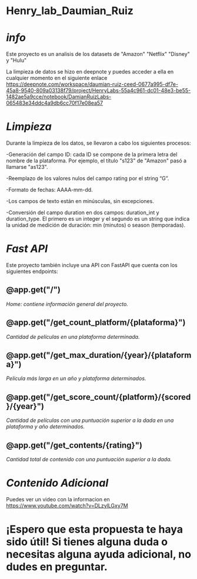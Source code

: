 


# Henry_lab_Daumian_Ruiz

# *info*
Este proyecto es un analisis de los datasets de "Amazon" "Netflix" "Disney" y "Hulu"

La limpieza de datos se hizo en deepnote y puedes acceder a ella en cualquier momento en el siguiente enlace
https://deepnote.com/workspace/daumian-ruiz-ceed-0677a995-df7e-45a8-9540-809a03138f79/project/HenryLabs-55a4c961-dc01-48e3-be55-1482ae5a9cce/notebook/DamianRuizLabs-065483e34ddc4a9db6cc70f17e08ea57

# *Limpieza*

Durante la limpieza de los datos, se llevaron a cabo los siguientes procesos:

-Generación del campo ID: cada ID se compone de la primera letra del nombre de la plataforma. Por ejemplo, el título "s123" de "Amazon" pasó a llamarse "as123".

-Reemplazo de los valores nulos del campo rating por el string “G”.

-Formato de fechas: AAAA-mm-dd.

-Los campos de texto están en minúsculas, sin excepciones.

-Conversión del campo duration en dos campos: duration_int y duration_type. El primero es un integer y el segundo es un string que indica la unidad de medición de duración: min (minutos) o season (temporadas).

# *Fast API*
Este proyecto también incluye una API con FastAPI que cuenta con los siguientes endpoints:

## @app.get("/")
*Home: contiene información general del proyecto.*

## @app.get("/get_count_platform/{plataforma}")
*Cantidad de películas en una plataforma determinada.*

## @app.get("/get_max_duration/{year}/{plataforma}")
*Película más larga en un año y plataforma determinados.*

## @app.get("/get_score_count/{platform}/{scored}/{year}")
*Cantidad de películas con una puntuación superior a la dada en una plataforma y año determinados.*

## @app.get("/get_contents/{rating}")
*Cantidad total de contenido con una puntuación superior a la dada.*
# *Contenido Adicional*

Puedes ver un video con la informacion en
https://www.youtube.com/watch?v=DLzylLGxy7M

# ¡Espero que esta propuesta te haya sido útil! Si tienes alguna duda o necesitas alguna ayuda adicional, no dudes en preguntar.
